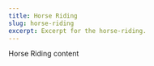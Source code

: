 ```yaml
---
title: Horse Riding
slug: horse-riding
excerpt: Excerpt for the horse-riding.
---
```

Horse Riding content